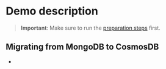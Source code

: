 # Demo description

> **Important**: Make sure to run the [preparation steps](./00-preparation.md) first.

## Migrating from MongoDB to CosmosDB

- 